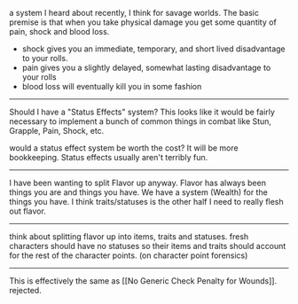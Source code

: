 a system I heard about recently, I think for savage worlds. The basic premise is that when you take physical damage you get some quantity of pain, shock and blood loss.
- shock gives you an immediate, temporary, and short lived disadvantage to your rolls.
- pain gives you a slightly delayed, somewhat lasting disadvantage to your rolls
- blood loss will eventually kill you in some fashion

---

Should I have a "Status Effects" system? This looks like it would be fairly necessary to implement a bunch of common things in combat like Stun, Grapple, Pain, Shock, etc.

would a status effect system be worth the cost? It will be more bookkeeping. Status effects usually aren't terribly fun.

---

I have been wanting to split Flavor up anyway. Flavor has always been things you are and things you have. We have a system (Wealth) for the things you have. I think traits/statuses is the other half I need to really flesh out flavor.

---

think about splitting flavor up into items, traits and statuses. fresh characters should have no statuses so their items and traits should account for the rest of the character points. (on character point forensics)

---

This is effectively the same as [[No Generic Check Penalty for Wounds]]. rejected.